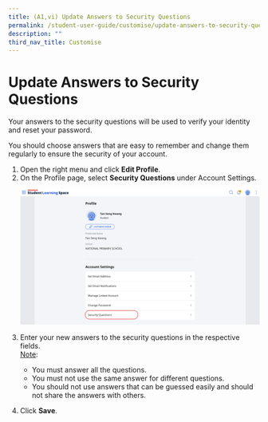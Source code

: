 ```yaml
---
title: (A1,vi) Update Answers to Security Questions
permalink: /student-user-guide/customise/update-answers-to-security-questions/
description: ""
third_nav_title: Customise
---
```

<h1 id="update-answers-to-security-questions">Update Answers to Security Questions</h1>
<p>Your answers to the security questions will be used to verify your identity and reset your password.</p>
<p>You should choose answers that are easy to remember and change them regularly to ensure the security of your account.</p>
<ol>
<li>Open the right menu and click <strong>Edit Profile</strong>. </li>
<li>On the Profile page, select <strong>Security Questions</strong> under Account Settings.</li>

<p><img src="/images/1Student/Cu-SecurityQuestions.png"></p>

<li>Enter your new answers to the security questions in the respective fields.</li>
<u>Note</u>:
<ul>
    <li>You must answer all the questions.</li>
    <li>You must not use the same answer for different questions.</li>
    <li>You should not use answers that can be guessed easily and should not share the answers with others.</li>
</ul>
<li><p>Click <strong>Save</strong>.</p>
</li>
</ol>